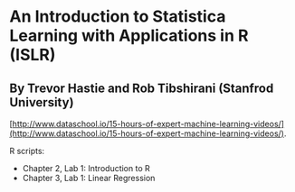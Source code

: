 # An Introduction to Statistica Learning with Applications in R (ISLR)
## By Trevor Hastie and Rob Tibshirani (Stanfrod University)

[http://www.dataschool.io/15-hours-of-expert-machine-learning-videos/](http://www.dataschool.io/15-hours-of-expert-machine-learning-videos/).

R scripts:

* Chapter 2, Lab 1: Introduction to R
* Chapter 3, Lab 1: Linear Regression 
